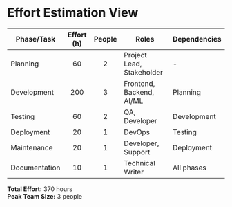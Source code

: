 # Effort Estimation View

| Phase/Task         | Effort (h) | People | Roles                        | Dependencies         |
|--------------------|:----------:|:------:|------------------------------|----------------------|
| Planning           |     60     |   2    | Project Lead, Stakeholder    | -                    |
| Development        |    200     |   3    | Frontend, Backend, AI/ML     | Planning             |
| Testing            |     60     |   2    | QA, Developer                | Development          |
| Deployment         |     20     |   1    | DevOps                       | Testing              |
| Maintenance        |     20     |   1    | Developer, Support           | Deployment           |
| Documentation      |     10     |   1    | Technical Writer             | All phases           |

**Total Effort:** 370 hours  
**Peak Team Size:** 3 people